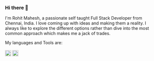 ### Hi there 👋 
I'm Rohit Mahesh, a passionate self taught Full Stack Developer from Chennai, India. I love coming up with ideas and making them a reality. 
I always like to explore the different options rather than dive into the most common approach which makes me a jack of trades. 

My languages and Tools are: </br></br>
<code><img height="20" src="https://avatars.githubusercontent.com/u/6128107?s=280&v=4"></code>
<code><img height="20" src="https://w7.pngwing.com/pngs/247/558/png-transparent-node-js-javascript-express-js-npm-react-github-angle-text-trademark.png"></code>
<!--
**R041T/R041T** is a ✨ _special_ ✨ repository because its `README.md` (this file) appears on your GitHub profile.

Here are some ideas to get you started:

- 🔭 I’m currently working on ...
- 🌱 I’m currently learning ...
- 👯 I’m looking to collaborate on ...
- 🤔 I’m looking for help with ...
- 💬 Ask me about ...
- 📫 How to reach me: ...
- 😄 Pronouns: ...
- ⚡ Fun fact: ...
-->
